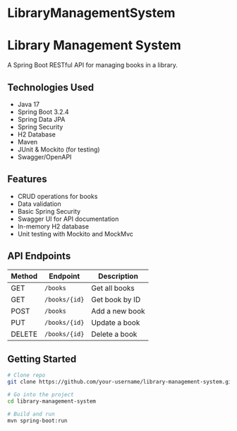 # LibraryManagementSystem
#  Library Management System

A Spring Boot RESTful API for managing books in a library.

##  Technologies Used

- Java 17
- Spring Boot 3.2.4
- Spring Data JPA
- Spring Security
- H2 Database
- Maven
- JUnit & Mockito (for testing)
- Swagger/OpenAPI

##  Features

- CRUD operations for books
- Data validation
- Basic Spring Security
- Swagger UI for API documentation
- In-memory H2 database
- Unit testing with Mockito and MockMvc

##  API Endpoints

| Method | Endpoint     | Description          |
|--------|--------------|----------------------|
| GET    | `/books`     | Get all books        |
| GET    | `/books/{id}`| Get book by ID       |
| POST   | `/books`     | Add a new book       |
| PUT    | `/books/{id}`| Update a book        |
| DELETE | `/books/{id}`| Delete a book        |

## Getting Started

```bash
# Clone repo
git clone https://github.com/your-username/library-management-system.git

# Go into the project
cd library-management-system

# Build and run
mvn spring-boot:run

